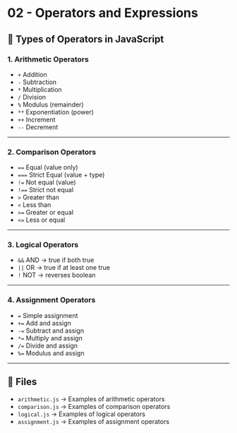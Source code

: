 # 02 - Operators and Expressions

## 📌 Types of Operators in JavaScript

### 1. Arithmetic Operators
- `+` Addition  
- `-` Subtraction  
- `*` Multiplication  
- `/` Division  
- `%` Modulus (remainder)  
- `**` Exponentiation (power)  
- `++` Increment  
- `--` Decrement  

---

### 2. Comparison Operators
- `==` Equal (value only)  
- `===` Strict Equal (value + type)  
- `!=` Not equal (value)  
- `!==` Strict not equal  
- `>` Greater than  
- `<` Less than  
- `>=` Greater or equal  
- `<=` Less or equal  

---

### 3. Logical Operators
- `&&` AND → true if both true  
- `||` OR → true if at least one true  
- `!` NOT → reverses boolean  

---

### 4. Assignment Operators
- `=` Simple assignment  
- `+=` Add and assign  
- `-=` Subtract and assign  
- `*=` Multiply and assign  
- `/=` Divide and assign  
- `%=` Modulus and assign  

---

## 📂 Files
- `arithmetic.js` → Examples of arithmetic operators  
- `comparison.js` → Examples of comparison operators  
- `logical.js` → Examples of logical operators  
- `assignment.js` → Examples of assignment operators  
